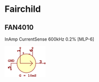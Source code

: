 # Fairchild

## FAN4010
InAmp CurrentSense 600kHz 0.2% [MLP-6]

![FAN4010__1__1](/images/Fairchild__FAN4010__1__1.png?raw=true) 

